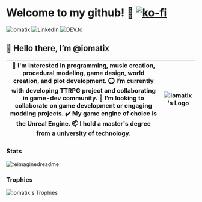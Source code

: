 # Welcome to my github! 🐉 [![ko-fi](https://ko-fi.com/img/githubbutton_sm.svg)](https://ko-fi.com/iomatix)
<img src="https://komarev.com/ghpvc/?username=iomatix&label=Profile%20views&color=0e75b6&style=flat" alt="iomatix" /> <a href="https://www.linkedin.com/in/wypchlak-mateusz/" target="_blank"> <img src="https://img.shields.io/badge/LinkedIn-%230077B5.svg?&style=flat-square&logo=linkedin&logoColor=white" alt="LinkedIn"> </a> <a href="https://dev.to/iomatix" target="_blank"> <img src="https://img.shields.io/badge/DEV-%230A0A0A.svg?&style=flat-square&logo=DEV.to&logoColor=white" alt="DEV.to"> </a>

## 👋 Hello there, I’m @iomatix

| 👀 I'm interested in programming, music creation, procedural modeling, game design, world creation, and plot development. ⭕ I’m currently with developing TTRPG project and collaborating in game-dev community. 💞️ I’m looking to collaborate on game development or engaging modding projects. ✔️ My game engine of choice is the Unreal Engine. 📫 I hold a master's degree from a university of technology. | ![iomatix's Logo](https://avatars.githubusercontent.com/u/13110161?v=4?s=400) |
| -------------- | ----------------- |





### Stats
<img src="https://myreadme.vercel.app/api/embed/iomatix?panels=userstatistics,toprepositories,toplanguages,commitgraph" alt="reimaginedreadme" />



### Trophies
![iomatix's Trophies](https://github-profile-trophy.vercel.app/?username=iomatix&theme=tokyonight)




